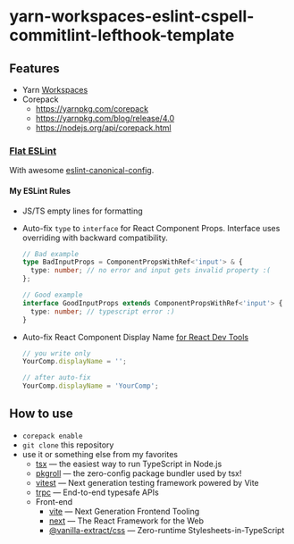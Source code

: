 # yarn-workspaces-eslint-cspell-commitlint-lefthook-template

## Features

<!-- cspell:ignore corepack -->

- Yarn [Workspaces](https://yarnpkg.com/features/workspaces)
- Corepack
  - https://yarnpkg.com/corepack
  - https://yarnpkg.com/blog/release/4.0
  - https://nodejs.org/api/corepack.html

### [Flat ESLint](https://eslint.org/docs/latest/extend/plugin-migration-flat-config)

With awesome
[eslint-canonical-config](https://github.com/gajus/eslint-config-canonical).

#### My ESLint Rules

- JS/TS empty lines for formatting
- Auto-fix `type` to `interface` for React Component Props. Interface uses
  overriding with backward compatibility.

  ```ts
  // Bad example
  type BadInputProps = ComponentPropsWithRef<'input'> & {
    type: number; // no error and input gets invalid property :(
  };

  // Good example
  interface GoodInputProps extends ComponentPropsWithRef<'input'> {
    type: number; // typescript error :)
  }
  ```

- Auto-fix React Component Display Name
  [for React Dev Tools](https://github.com/jsx-eslint/eslint-plugin-react/blob/master/docs/rules/display-name.md)

  ```ts
  // you write only
  YourComp.displayName = '';
  ```

  ```ts
  // after auto-fix
  YourComp.displayName = 'YourComp';
  ```

## How to use

<!-- cspell:ignore trpc typesafe pkgroll  -->

- `corepack enable`
- `git clone` this repository
- use it or something else from my favorites
  - [tsx](https://www.npmjs.com/package/tsx) — the easiest way to run TypeScript
    in Node.js
  - [pkgroll](https://www.npmjs.com/package/pkgroll) — the zero-config package
    bundler used by tsx!
  - [vitest](https://www.npmjs.com/package/vite) — Next generation testing
    framework powered by Vite
  - [trpc](https://www.npmjs.com/package/@trpc/server) — End-to-end typesafe
    APIs
  - Front-end
    - [vite](https://www.npmjs.com/package/vite) — Next Generation Frontend
      Tooling
    - [next](https://www.npmjs.com/package/next) — The React Framework for the
      Web
    - [@vanilla-extract/css](https://www.npmjs.com/package/@vanilla-extract/css) —
      Zero-runtime Stylesheets-in-TypeScript
